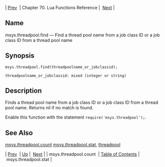 | [Prev](lua.ref.msys.threadpool.count)  | Chapter 70. Lua Functions Reference |  [Next](lua.ref.msys.threadpool.stat) |

<a name="lua.ref.msys.threadpool.find"></a>
## Name

msys.threadpool.find — Find a thread pool name from a job class ID or a job class ID from a thread pool name

<a name="idp18465248"></a>
## Synopsis

`msys.threadpool.find(threadpoolname_or_jobclassid);`

`threadpoolname_or_jobclassid: mixed (integer or string)`<a name="idp18468288"></a>
## Description

Finds a thread pool name from a job class ID or a job class ID from a thread pool name. Returns nil if no match is found.

Enable this function with the statement `require('msys.threadpool');`.

<a name="idp18471120"></a>
## See Also

[msys.threadpool.count](lua.ref.msys.threadpool.count "msys.threadpool.count") [msys.threadpool.stat](lua.ref.msys.threadpool.stat "msys.threadpool.stat"), [threadpool](conf.ref.threadpool "threadpool")

| [Prev](lua.ref.msys.threadpool.count)  | [Up](lua.function.details) |  [Next](lua.ref.msys.threadpool.stat) |
| msys.threadpool.count  | [Table of Contents](index) |  msys.threadpool.stat |


